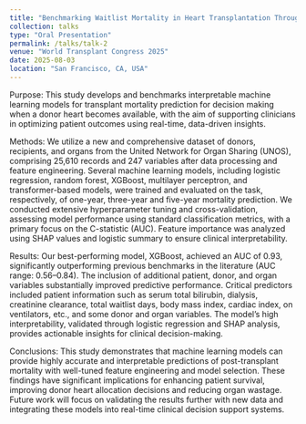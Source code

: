 ```yaml
---
title: "Benchmarking Waitlist Mortality in Heart Transplantation Through Time-to-Event Modeling using New Longitudinal UNOS Dataset"
collection: talks
type: "Oral Presentation"
permalink: /talks/talk-2
venue: "World Transplant Congress 2025"
date: 2025-08-03
location: "San Francisco, CA, USA"
---
```


Purpose: This study develops and benchmarks interpretable machine learning models for transplant mortality prediction for decision making when a donor heart becomes available, with the aim of supporting clinicians in optimizing patient outcomes using real-time, data-driven insights.

Methods: We utilize a new and comprehensive dataset of donors, recipients, and organs from the United Network for Organ Sharing (UNOS), comprising 25,610 records and 247 variables after data processing and feature engineering. Several machine learning models, including logistic regression, random forest, XGBoost, multilayer perceptron, and transformer-based models, were trained and evaluated on the task, respectively, of one-year, three-year and five-year mortality prediction. We conducted extensive hyperparameter tuning and cross-validation, assessing model performance using standard classification metrics, with a primary focus on the C-statistic (AUC). Feature importance was analyzed using SHAP values and logistic summary to ensure clinical interpretability.

Results: Our best-performing model, XGBoost, achieved an AUC of 0.93, significantly outperforming previous benchmarks in the literature (AUC range: 0.56–0.84). The inclusion of additional patient, donor, and organ variables substantially improved predictive performance. Critical predictors included patient information such as serum total bilirubin, dialysis, creatinine clearance, total waitlist days, body mass index, cardiac index, on ventilators, etc., and some donor and organ variables. The model’s high interpretability, validated through logistic regression and SHAP analysis, provides actionable insights for clinical decision-making.

Conclusions: This study demonstrates that machine learning models can provide highly accurate and interpretable predictions of post-transplant mortality with well-tuned feature engineering and model selection. These findings have significant implications for enhancing patient survival, improving donor heart allocation decisions and reducing organ wastage. Future work will focus on validating the results further with new data and integrating these models into real-time clinical decision support systems.
